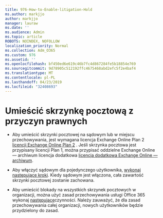 ```yaml
---
title: 976-How-to-Enable-litigation-Hold
ms.author: markjjo
author: markjjo
manager: lauraw
ms.date: ''
ms.audience: Admin
ms.topic: article
ROBOTS: NOINDEX, NOFOLLOW
localization_priority: Normal
ms.collection: Adm_O365
ms.custom: 976
ms.assetid: ''
ms.openlocfilehash: bf450ed6e619c46b7fc4d867284fe5b18854e769
ms.sourcegitcommit: 9d78905c512192ffc4675468abd2efc5f2e4baf4
ms.translationtype: MT
ms.contentlocale: pl-PL
ms.lasthandoff: 04/23/2019
ms.locfileid: "32408693"
---
```

# <a name="place-a-mailbox-on-legal-hold"></a>Umieścić skrzynkę pocztową z przyczyn prawnych

- Aby umieścić skrzynki pocztowej na sądowym lub w miejscu przechowywania, jest wymagana licencja Exchange Online Plan 2 [licencji Exchange Online Plan 2](https://docs.microsoft.com/office365/servicedescriptions/office-365-platform-service-description/office-365-plan-options) . Jeśli skrzynka pocztowa jest przypisany licencji Plan 1, można przypisać oddzielne Exchange Online — archiwum licencja dodatkowa [licencja dodatkowa Exchange Online — archiwum](https://docs.microsoft.com/office365/servicedescriptions/exchange-online-archiving-service-description).

- Aby włączyć sądowym dla pojedynczego użytkownika, [wykonaj następujące kroki](https://docs.microsoft.com/office365/SecurityCompliance/place-a-mailbox-on-litigation-hold). Kiedy sądowym jest włączona, cała zawartość skrzynki pocztowej zostanie zachowana.

- Aby umieścić blokady na wszystkich skrzynek pocztowych w organizacji, można użyć zasad przechowywania usługi Office 365 wykonaj [następujące](https://docs.microsoft.com/office365/securitycompliance/retention-policies#applying-a-retention-policy-to-an-entire-organization-or-specific-locations)czynności. Należy zauważyć, że dla zasad przechowywania całej organizacji, nowych użytkowników będzie przydzielony do zasad.

